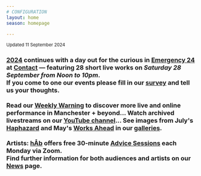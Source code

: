 ```yaml
---
# CONFIGURATION
layout: home
season: homepage

---
```

<small>Updated 11 September 2024</small>        
### [2024](/current/2024) continues with a day out for the curious in [Emergency 24](/current/2024-emergency) at <a href="https://contactmcr.com/events/emergency-24" target="_blank">Contact</a> — featuring 28 short live works on *Saturday 28 September from Noon to 10pm*.<br>If you come to one our events please fill in our <a href="https://www.illuminate-data.org.uk/survey/qvprln" target="_blank">survey</a> and tell us your thoughts.<br><br>Read our <a href="https://wordofwarning.posthaven.com" target="_blank">Weekly Warning</a> to discover more live and online performance in Manchester + beyond… Watch archived livestreams on our <a href="https://youtube.com/@warnmcr" target="_blank">YouTube channel</a>… See images from July's [Haphazard](/galleries/2024-haphazard) and May's [Works Ahead](/galleries/2024-woah) in our [galleries](/galleries).<br><br>Artists: [hÅb](/hab) offers free 30-minute [Advice Sessions](/hab/advice) each Monday via Zoom.<br>Find further information for both audiences and artists on our [News](/news) page.
